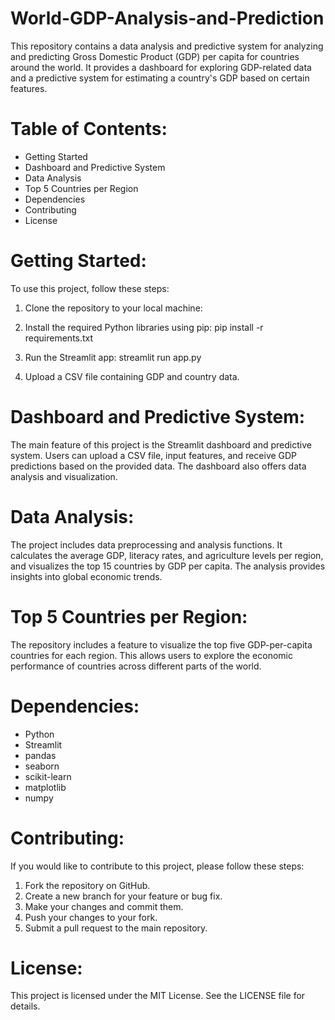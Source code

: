 # World-GDP-Analysis-and-Prediction
This repository contains a data analysis and predictive system for analyzing and predicting Gross Domestic Product (GDP) per capita for countries around the world. It provides a dashboard for exploring GDP-related data and a predictive system for estimating a country's GDP based on certain features.

# Table of Contents:
- Getting Started
- Dashboard and Predictive System
- Data Analysis
- Top 5 Countries per Region
- Dependencies
- Contributing
- License

# Getting Started:
To use this project, follow these steps:
1. Clone the repository to your local machine:

2. Install the required Python libraries using pip:
   pip install -r requirements.txt
3. Run the Streamlit app:
   streamlit run app.py
4. Upload a CSV file containing GDP and country data.

# Dashboard and Predictive System:
The main feature of this project is the Streamlit dashboard and predictive system. Users can upload a CSV file, input features, and receive GDP predictions based on the provided data. The dashboard also offers data analysis and visualization.

# Data Analysis:
The project includes data preprocessing and analysis functions. It calculates the average GDP, literacy rates, and agriculture levels per region, and visualizes the top 15 countries by GDP per capita. The analysis provides insights into global economic trends.

# Top 5 Countries per Region:
The repository includes a feature to visualize the top five GDP-per-capita countries for each region. This allows users to explore the economic performance of countries across different parts of the world.

# Dependencies:
- Python
- Streamlit
- pandas
- seaborn
- scikit-learn
- matplotlib
- numpy

# Contributing:
If you would like to contribute to this project, please follow these steps:
1. Fork the repository on GitHub.
2. Create a new branch for your feature or bug fix.
3. Make your changes and commit them.
4. Push your changes to your fork.
5. Submit a pull request to the main repository.

# License:
This project is licensed under the MIT License. See the LICENSE file for details.
